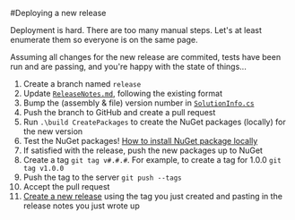 ﻿#Deploying a new release

Deployment is hard. There are too many manual steps. Let's at least enumerate 
them so everyone is on the same page.

Assuming all changes for the new release are commited, tests have been run and
are passing, and you're happy with the state of things...

1. Create a branch named `release`
1. Update [`ReleaseNotes.md`](ReleaseNotes.md), following the existing format
2. Bump the (assembly & file) version number in [`SolutionInfo.cs`](SolutionInfo.cs)
3. Push the branch to GitHub and create a pull request
4. Run `.\build CreatePackages` to create the NuGet packages (locally) for the new version
5. Test the NuGet packages! [How to install NuGet package locally](http://stackoverflow.com/questions/10240029/how-to-install-a-nuget-package-nupkg-file-locally)
6. If satisfied with the release, push the new packages up to NuGet
7. Create a tag `git tag v#.#.#`. For example, to create a tag for 1.0.0 `git tag v1.0.0`
8. Push the tag to the server `git push --tags`
9. Accept the pull request
10. [Create a new release](https://help.github.com/articles/creating-releases) using the tag
you just created and pasting in the release notes you just wrote up
